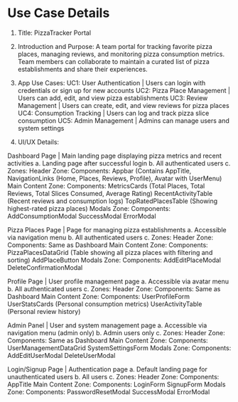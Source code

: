 # Use Case Details

1. Title: PizzaTracker Portal

2. Introduction and Purpose:
A team portal for tracking favorite pizza places, managing reviews, and monitoring pizza consumption metrics. Team members can collaborate to maintain a curated list of pizza establishments and share their experiences.

3. App Use Cases:
UC1: User Authentication | Users can login with credentials or sign up for new accounts
UC2: Pizza Place Management | Users can add, edit, and view pizza establishments
UC3: Review Management | Users can create, edit, and view reviews for pizza places
UC4: Consumption Tracking | Users can log and track pizza slice consumption
UC5: Admin Management | Admins can manage users and system settings

4. UI/UX Details:

Dashboard Page | Main landing page displaying pizza metrics and recent activities
a. Landing page after successful login
b. All authenticated users
c. Zones:
    Header Zone:
        Components: Appbar (Contains AppTitle, NavigationLinks (Home, Places, Reviews, Profile), Avatar with UserMenu)
    Main Content Zone:
        Components:
            MetricsCards (Total Places, Total Reviews, Total Slices Consumed, Average Rating)
            RecentActivityTable (Recent reviews and consumption logs)
            TopRatedPlacesTable (Showing highest-rated pizza places)
    Modals Zone:
        Components:
            AddConsumptionModal
            SuccessModal
            ErrorModal

Pizza Places Page | Page for managing pizza establishments
a. Accessible via navigation menu
b. All authenticated users
c. Zones:
    Header Zone:
        Components: Same as Dashboard
    Main Content Zone:
        Components:
            PizzaPlacesDataGrid (Table showing all pizza places with filtering and sorting)
            AddPlaceButton
    Modals Zone:
        Components:
            AddEditPlaceModal
            DeleteConfirmationModal

Profile Page | User profile management page
a. Accessible via avatar menu
b. All authenticated users
c. Zones:
    Header Zone:
        Components: Same as Dashboard
    Main Content Zone:
        Components:
            UserProfileForm
            UserStatsCards (Personal consumption metrics)
            UserActivityTable (Personal review history)

Admin Panel | User and system management page
a. Accessible via navigation menu (admin only)
b. Admin users only
c. Zones:
    Header Zone:
        Components: Same as Dashboard
    Main Content Zone:
        Components:
            UserManagementDataGrid
            SystemSettingsForm
    Modals Zone:
        Components:
            AddEditUserModal
            DeleteUserModal

Login/Signup Page | Authentication page
a. Default landing page for unauthenticated users
b. All users
c. Zones:
    Header Zone:
        Components: AppTitle
    Main Content Zone:
        Components:
            LoginForm
            SignupForm
    Modals Zone:
        Components:
            PasswordResetModal
            SuccessModal
            ErrorModal